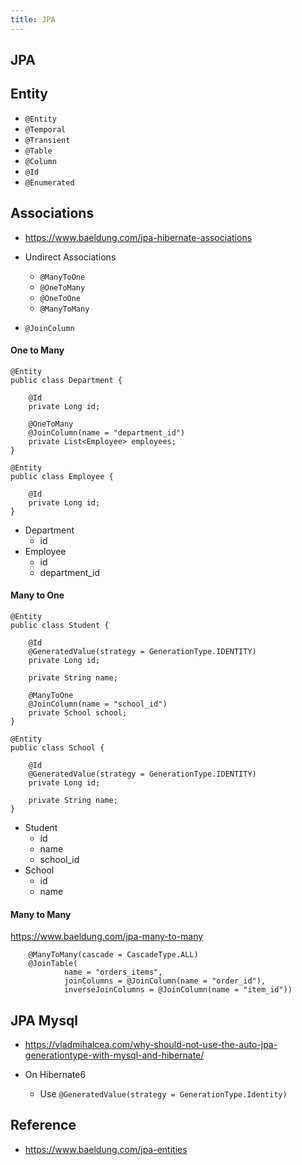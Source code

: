 ```yaml
---
title: JPA
---
```


## JPA

## Entity

- `@Entity`
- `@Temporal`
- `@Transient`
- `@Table`
- `@Column`
- `@Id`
- `@Enumerated`


## Associations
- https://www.baeldung.com/jpa-hibernate-associations

- Undirect Associations
    - `@ManyToOne`
    - `@OneToMany`
    - `@OneToOne`
    - `@ManyToMany`
- `@JoinColumn`

#### One to Many

```
@Entity
public class Department {
 
    @Id
    private Long id;
 
    @OneToMany
    @JoinColumn(name = "department_id")
    private List<Employee> employees;
}

@Entity
public class Employee {
 
    @Id
    private Long id;
}
```

- Department
    - id
- Employee
    - id
    - department_id

#### Many to One

```
@Entity
public class Student {

    @Id
    @GeneratedValue(strategy = GenerationType.IDENTITY)
    private Long id;

    private String name;

    @ManyToOne
    @JoinColumn(name = "school_id")
    private School school;
}

@Entity
public class School {

    @Id
    @GeneratedValue(strategy = GenerationType.IDENTITY)
    private Long id;

    private String name;
}
```

- Student
    - id
    - name
    - school_id
- School
    - id
    - name

#### Many to Many
https://www.baeldung.com/jpa-many-to-many

```
    @ManyToMany(cascade = CascadeType.ALL)
    @JoinTable(
            name = "orders_items",
            joinColumns = @JoinColumn(name = "order_id"),
            inverseJoinColumns = @JoinColumn(name = "item_id"))
```


## JPA Mysql
- https://vladmihalcea.com/why-should-not-use-the-auto-jpa-generationtype-with-mysql-and-hibernate/

- On Hibernate6
    - Use `@GeneratedValue(strategy = GenerationType.Identity)`

## Reference
- https://www.baeldung.com/jpa-entities
